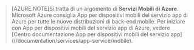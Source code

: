 >[AZURE.NOTE]Si tratta di un argomento di **Servizi Mobili di Azure**. Microsoft Azure consiglia App per dispositivi mobili del servizio app di Azure per tutte le nuove distribuzioni di back-end mobile. Per iniziare con App per dispositivi mobili del servizio app di Azure, vedere [Centro documentazione App per dispositivi mobili del servizio app]((/documentation/services/app-service/mobile).

<!---HONumber=AcomDC_1203_2015-->